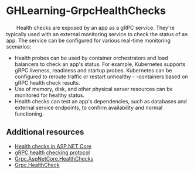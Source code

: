 # GHLearning-GrpcHealthChecks

&#12288;&#12288;Health checks are exposed by an app as a gRPC service. They're typically used with an external monitoring service to check the status of an app. The service can be configured for various real-time monitoring scenarios:

- Health probes can be used by container orchestrators and load balancers to check an app's status. For example, Kubernetes supports gRPC liveness, readiness and startup probes. Kubernetes can be configured to reroute traffic or restart unhealthy - -containers based on gRPC health check results.
- Use of memory, disk, and other physical server resources can be monitored for healthy status.
- Health checks can test an app's dependencies, such as databases and external service endpoints, to confirm availability and normal functioning.

## Additional resources
- [Health checks in ASP.NET Core](https://learn.microsoft.com/en-us/aspnet/core/host-and-deploy/health-checks?view=aspnetcore-9.0)
- [gRPC health checking protocol](https://github.com/grpc/grpc/blob/master/doc/health-checking.md)
- [Grpc.AspNetCore.HealthChecks](https://www.nuget.org/packages/Grpc.AspNetCore.HealthChecks)
- [Grpc.HealthCheck](https://www.nuget.org/packages/Grpc.HealthCheck)
